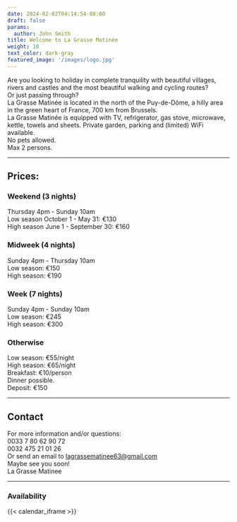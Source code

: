 ```yaml
---
date: 2024-02-02T04:14:54-08:00
draft: false
params:
  author: John Smith
title: Welcome to La Grasse Matinée
weight: 10
text_color: dark-gray
featured_image: '/images/logo.jpg'
---
```


Are you looking to holiday in complete tranquility with beautiful villages, rivers and castles and the most beautiful walking and cycling routes?  
Or just passing through?  
La Grasse Matinée is located in the north of the Puy-de-Dôme, a hilly area in the green heart of France, 700 km from Brussels.  
La Grasse Matinée is equipped with TV, refrigerator, gas stove, microwave, kettle, towels and sheets.
Private garden, parking and (limited) WiFi available.  
No pets allowed.  
Max 2 persons.  

***

## Prices:  
### Weekend (3 nights)  
Thursday 4pm - Sunday 10am  
Low season October 1 - May 31: €130  
High season June 1 - September 30: €160  

### Midweek (4 nights)  
Sunday 4pm - Thursday 10am  
Low season: €150  
High season: €190  

### Week (7 nights)
Sunday 4pm - Sunday 10am  
Low season: €245  
High season: €300  

### Otherwise
Low season: €55/night  
High season: €65/night  
Breakfast: €10/person  
Dinner possible.  
Deposit: €150  

***

## Contact
For more information and/or questions:  
0033 7 80 62 90 72  
0032 475 21 01 26  
Or send an email to <lagrassematinee63@gmail.com>  
Maybe see you soon!  
La Grasse Matinee  

***

### Availability
{{< calendar_iframe >}}